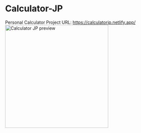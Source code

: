 # Calculator-JP
Personal Calculator Project
URL: https://calculatorjp.netlify.app/
<br/>
<img src="https://github.com/JuanPeRam/Calculator-JP/assets/106096903/0bc0dbd1-79a7-467a-b84b-4c1ce878a005" alt="Calculator JP preview" style="width: 333px;"></img>
